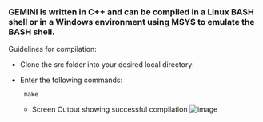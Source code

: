 ### GEMINI is written in C++ and can be compiled in a Linux BASH shell  or in a Windows environment using MSYS to emulate the BASH shell.

Guidelines for compilation:

  *  Clone the src folder into your desired local directory:
  * Enter the following commands:
  
         make 
       
     * Screen Output showing successful compilation
       ![image](https://user-images.githubusercontent.com/60849864/81106726-fec6a700-8f0d-11ea-813d-dbf88ce00a26.png)
 


